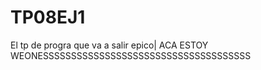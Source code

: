# TP08EJ1
El tp de progra que va a salir epico|
ACA ESTOY WEONESSSSSSSSSSSSSSSSSSSSSSSSSSSSSSSSSSSSS
